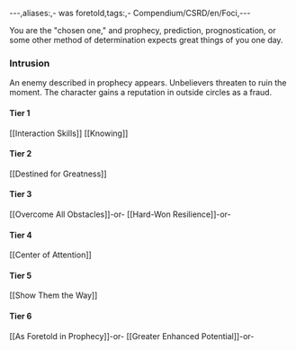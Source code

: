 ---,aliases:,- was foretold,tags:,- Compendium/CSRD/en/Foci,---

You are the "chosen one," and prophecy, prediction, prognostication, or some other method of determination expects great things of you one day.
 ### Intrusion
An enemy described in prophecy appears. Unbelievers threaten to ruin the moment. The character gains a reputation in outside circles as a fraud.

#### Tier 1
[[Interaction Skills]]
[[Knowing]]
#### Tier 2
[[Destined for Greatness]]
#### Tier 3
[[Overcome All Obstacles]]-or-
[[Hard-Won Resilience]]-or-
#### Tier 4
[[Center of Attention]]
#### Tier 5
[[Show Them the Way]]
#### Tier 6
[[As Foretold in Prophecy]]-or-
[[Greater Enhanced Potential]]-or-
